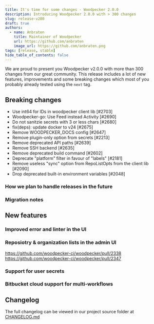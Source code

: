 ```yaml
---
title: It's time for some changes - Woodpecker 2.0.0
description: Introducing Woodpecker 2.0.0 with > 300 changes
slug: release-v200
draft: true
authors:
  - name: Anbraten
    title: Maintainer of Woodpecker
    url: https://github.com/anbraten
    image_url: https://github.com/anbraten.png
tags: [release, stable]
hide_table_of_contents: false
---
```


We are proud to present you Woodpecker v2.0.0 with more than 300 changes from our great community. This release includes a lot of new features, improvements and some breaking changes which most of you probably already tested using the `next` tag.

<!--truncate-->

## Breaking changes

- Use int64 for IDs in woodpecker client lib [#2703]
- Woodpecker-go: Use Feed instead Activity [#2690]
- Do not sanitzie secrets with 3 or less chars [#2680]
- fix(deps): update docker to v24 [#2675]
- Remove WOODPECKER_DOCS config [#2647]
- Remove plugin-only option from secrets [#2213]
- Remove deprecated API paths [#2639]
- Remove SSH backend [#2635]
- Remove deprecated build command [#2602]
- Deprecate "platform" filter in favour of "labels" [#2181]
- Remove useless "sync" option from RepoListOpts from the client lib [#2090]
- Drop deprecated built-in environment variables [#2048]

### How we plan to handle releases in the future

### Migration notes

## New features

### Improved error and linter in the UI

### Reposiotry & organization lists in the admin UI

https://github.com/woodpecker-ci/woodpecker/pull/2338
https://github.com/woodpecker-ci/woodpecker/pull/2347

### Support for user secrets

### Bitbucket cloud support for multi-workflows

## Changelog

The full changelog can be viewed in our project source folder at [CHANGELOG.md](https://github.com/woodpecker-ci/woodpecker/blob/v1.0.0/CHANGELOG.md)
